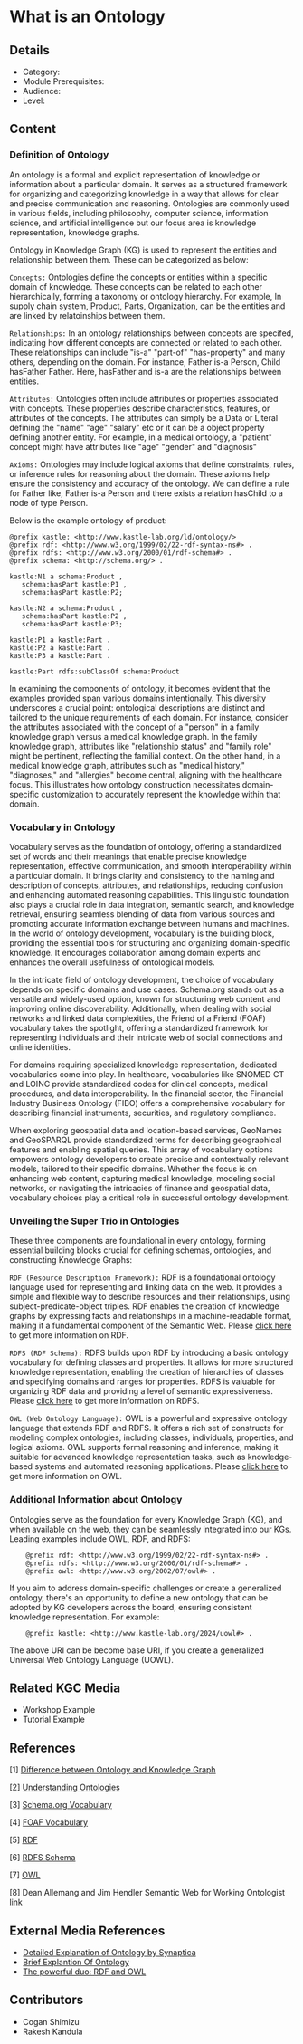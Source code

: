 # What is an Ontology
## Details
* Category: [](../categories/.md)
* Module Prerequisites: [](../modules/.md)
* Audience: [](../audiences/.md)
* Level: [](../levels/.md)

## Content

### Definition of Ontology
An ontology is a formal and explicit representation of knowledge or information about a particular domain. It serves as a structured framework for organizing and categorizing knowledge in a way that allows for clear and precise communication and reasoning. Ontologies are commonly used in various fields, including philosophy, computer science, information science, and artificial intelligence but our focus area is knowledge representation, knowledge graphs.

Ontology in Knowledge Graph (KG) is used to represent the entities and relationship between them. These can be categorized as below:

`Concepts:` Ontologies define the concepts or entities within a specific domain of knowledge. These concepts can be related to each other hierarchically, forming a taxonomy or ontology hierarchy. For example, In supply chain system, Product, Parts, Organization, can be the entities and are linked by relatoinships between them.

`Relationships:` In an ontology relationships between concepts are specifed, indicating how different concepts are connected or related to each other. These relationships can include "is-a" "part-of" "has-property" and many others, depending on the domain. For instance, Father is-a Person, Child hasFather Father. Here, hasFather and is-a are the relationships between entities.

`Attributes:` Ontologies often include attributes or properties associated with concepts. These properties describe characteristics, features, or attributes of the concepts. The attributes can simply be a Data or Literal defining the "name" "age" "salary" etc or it can be a object property defining another entity. For example, in a medical ontology, a "patient" concept might have attributes like "age" "gender" and "diagnosis"

`Axioms:` Ontologies may include logical axioms that define constraints, rules, or inference rules for reasoning about the domain. These axioms help ensure the consistency and accuracy of the ontology. We can define a rule for Father like, Father is-a Person and there exists a relation hasChild to a node of type Person.

Below is the example ontology of product:

    @prefix kastle: <http://www.kastle-lab.org/ld/ontology/>
    @prefix rdf: <http://www.w3.org/1999/02/22-rdf-syntax-ns#> .
    @prefix rdfs: <http://www.w3.org/2000/01/rdf-schema#> .
    @prefix schema: <http://schema.org/> .

    kastle:N1 a schema:Product ,
       schema:hasPart kastle:P1 ,
       schema:hasPart kastle:P2;
       
    kastle:N2 a schema:Product ,
       schema:hasPart kastle:P2 ,
       schema:hasPart kastle:P3;

    kastle:P1 a kastle:Part .
    kastle:P2 a kastle:Part .
    kastle:P3 a kastle:Part .

    kastle:Part rdfs:subClassOf schema:Product
    
In examining the components of ontology, it becomes evident that the examples provided span various domains intentionally. This diversity underscores a crucial point: ontological descriptions are distinct and tailored to the unique requirements of each domain. For instance, consider the attributes associated with the concept of a "person" in a family knowledge graph versus a medical knowledge graph. In the family knowledge graph, attributes like "relationship status" and "family role" might be pertinent, reflecting the familial context. On the other hand, in a medical knowledge graph, attributes such as "medical history," "diagnoses," and "allergies" become central, aligning with the healthcare focus. This illustrates how ontology construction necessitates domain-specific customization to accurately represent the knowledge within that domain.

### Vocabulary in Ontology

Vocabulary serves as the foundation of ontology, offering a standardized set of words and their meanings that enable precise knowledge representation, effective communication, and smooth interoperability within a particular domain. It brings clarity and consistency to the naming and description of concepts, attributes, and relationships, reducing confusion and enhancing automated reasoning capabilities. This linguistic foundation also plays a crucial role in data integration, semantic search, and knowledge retrieval, ensuring seamless blending of data from various sources and promoting accurate information exchange between humans and machines. In the world of ontology development, vocabulary is the building block, providing the essential tools for structuring and organizing domain-specific knowledge. It encourages collaboration among domain experts and enhances the overall usefulness of ontological models.

In the intricate field of ontology development, the choice of vocabulary depends on specific domains and use cases. Schema.org stands out as a versatile and widely-used option, known for structuring web content and improving online discoverability. Additionally, when dealing with social networks and linked data complexities, the Friend of a Friend (FOAF) vocabulary takes the spotlight, offering a standardized framework for representing individuals and their intricate web of social connections and online identities.

For domains requiring specialized knowledge representation, dedicated vocabularies come into play. In healthcare, vocabularies like SNOMED CT and LOINC provide standardized codes for clinical concepts, medical procedures, and data interoperability. In the financial sector, the Financial Industry Business Ontology (FIBO) offers a comprehensive vocabulary for describing financial instruments, securities, and regulatory compliance.

When exploring geospatial data and location-based services, GeoNames and GeoSPARQL provide standardized terms for describing geographical features and enabling spatial queries. This array of vocabulary options empowers ontology developers to create precise and contextually relevant models, tailored to their specific domains. Whether the focus is on enhancing web content, capturing medical knowledge, modeling social networks, or navigating the intricacies of finance and geospatial data, vocabulary choices play a critical role in successful ontology development.

### Unveiling the Super Trio in Ontologies

These three components are foundational in every ontology, forming essential building blocks crucial for defining schemas, ontologies, and constructing Knowledge Graphs:

`RDF (Resource Description Framework):` RDF is a foundational ontology language used for representing and linking data on the web. It provides a simple and flexible way to describe resources and their relationships, using subject-predicate-object triples. RDF enables the creation of knowledge graphs by expressing facts and relationships in a machine-readable format, making it a fundamental component of the Semantic Web. Please [click here](../RDF/RDF.md) to get more information on RDF.

`RDFS (RDF Schema):` RDFS builds upon RDF by introducing a basic ontology vocabulary for defining classes and properties. It allows for more structured knowledge representation, enabling the creation of hierarchies of classes and specifying domains and ranges for properties. RDFS is valuable for organizing RDF data and providing a level of semantic expressiveness. Please [click here](../RDFS/RDFS.md) to get more information on RDFS.

`OWL (Web Ontology Language):` OWL is a powerful and expressive ontology language that extends RDF and RDFS. It offers a rich set of constructs for modeling complex ontologies, including classes, individuals, properties, and logical axioms. OWL supports formal reasoning and inference, making it suitable for advanced knowledge representation tasks, such as knowledge-based systems and automated reasoning applications. Please [click here](../OWL/OWL.md) to get more information on OWL.

### Additional Information about Ontology
Ontologies serve as the foundation for every Knowledge Graph (KG), and when available on the web, they can be seamlessly integrated into our KGs. Leading examples include OWL, RDF, and RDFS:

        @prefix rdf: <http://www.w3.org/1999/02/22-rdf-syntax-ns#> .
        @prefix rdfs: <http://www.w3.org/2000/01/rdf-schema#> .
        @prefix owl: <http://www.w3.org/2002/07/owl#> .
        
If you aim to address domain-specific challenges or create a generalized ontology, there's an opportunity to define a new ontology that can be adopted by KG developers across the board, ensuring consistent knowledge representation. For example:

        @prefix kastle: <http://www.kastle-lab.org/2024/uowl#> .

The above URI can be become base URI, if you create a generalized Universal Web Ontology Language (UOWL).
        

## Related KGC Media
* Workshop Example
* Tutorial Example


## References
[1] [Difference between Ontology and Knowledge Graph](https://enterprise-knowledge.com/whats-the-difference-between-an-ontology-and-a-knowledge-graph/)

[2] [Understanding Ontologies](https://medium.com/codex/understanding-ontologies-and-knowledge-graphs-4664afc4f961)

[3] [Schema.org Vocabulary](https://schema.org/)

[4] [FOAF Vocabulary](http://xmlns.com/foaf/0.1/)

[5] [RDF](https://www.w3.org/RDF/)

[6] [RDFS Schema](https://www.w3.org/TR/rdf12-schema/)

[7] [OWL](https://www.w3.org/OWL/)

[8] Dean Allemang and Jim Hendler Semantic Web for Working Ontologist [link](https://www.sciencedirect.com/book/9780123859655/semantic-web-for-the-working-ontologist)


## External Media References
* [Detailed Explanation of Ontology by Synaptica](https://www.youtube.com/watch?v=7qIBex7a0kE&t=1856s)
* [Brief Explantion Of Ontology](https://www.youtube.com/watch?v=5pKD1DgeLBA)
* [The powerful duo: RDF and OWL](https://www.youtube.com/watch?v=zteyEk9LADs)

## Contributors
* Cogan Shimizu
* Rakesh Kandula
